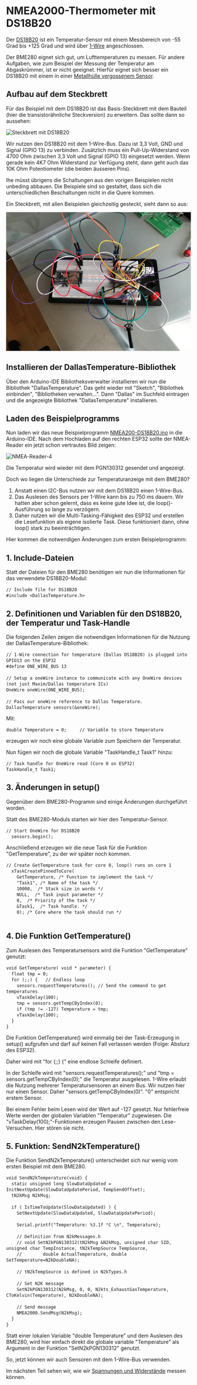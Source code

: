 # NMEA2000-Thermometer mit DS18B20

Der [DS18B20](https://datasheets.maximintegrated.com/en/ds/DS18B20.pdf) ist ein Temperatur-Sensor mit einem Messbereich von -55 Grad bis +125 Grad und wird über [1-Wire](https://de.wikipedia.org/wiki/1-Wire) angeschlossen.

Der BME280 eignet sich gut, um Lufttemperaturen zu messen. Für andere Aufgaben, wie zum Beispiel der Messung der Temperatur am Abgaskrümmer, ist er nicht geeignet. Hierfür eignet sich besser ein DS18B20 mit einem in einer [Metallhülle vergossenem Sensor](https://www.reichelt.de/shelly-temperatur-sensor-ds18b20-shelly-ds18b20-p287127.html?&nbc=1).

## Aufbau auf dem Steckbrett
Für das Beispiel mit dem DS18B20 ist das Basis-Steckbrett mit dem Bauteil (hier die transistorähnliche Steckversion) zu erweitern. Das sollte dann so aussehen:

![Steckbrett mit DS18B20](https://github.com/AK-Homberger/NMEA-Workshop/blob/main/Bilder/NMEA2000-DS18B20_Steckplatine.png)

Wir nutzen den DS18B20 mit dem 1-Wire-Bus. Dazu ist 3,3 Volt, GND und Signal (GPIO 13) zu verbinden.
Zusätzlich muss ein Pull-Up-Widerstand von 4700 Ohm zwischen 3,3 Volt und Signal (GPIO 13) eingesetzt werden. Wenn gerade kein 4K7 Ohm Widerstand zur Verfügung steht, dann geht auch das 10K Ohm Potentiometer (die beiden äusseren Pins).

Ihe müsst übrigens die Schaltungen aus den vorigen Beispielen nicht unbeding abbauen. Die Beispiele sind so gestaltet, dass sich die unterschiedlichen Beschaltungen nicht in die Quere kommen.

Ein Steckbrett, mit allen Beispielen gleichzeitig gesteckt, sieht dann so aus:

![Steckbrett](https://github.com/AK-Homberger/NMEA2000-Workshop/blob/main/Bilder/Steckbrett-voll.JPG)

## Installieren der DallasTemperature-Bibliothek

Über den Arduino-IDE Bibliotheksverwalter installieren wir nun die Bibliothek "DallasTemperature". Das geht wieder mit "Sketch", "Bibliothek einbinden", "Bibliotheken verwalten...". Dann "Dallas" im Suchfeld eintragen und die angezeigte Bibliothek "DallasTemperature" installieren.

## Laden des Beispielprogramms

Nun laden wir das neue Beispielprogramm [NMEA200-DS18B20.ino](https://github.com/AK-Homberger/NMEA2000-Workshop/blob/main/Software/NMEA2000-DS18B20/NMEA2000-DS18B20.ino) in die Arduino-IDE. Nach dem Hochladen auf den rechten ESP32 sollte der NMEA-Reader ein jetzt schon vertrautes Bild zeigen:

![NMEA-Reader-4](https://github.com/AK-Homberger/NMEA-Workshop/blob/main/Bilder/NMEAReader-4.png)

Die Temperatur wird wieder mit dem PGN130312 gesendet und angezeigt.

Doch wo liegen die Unterschiede zur Temperaturanzeige mit dem BME280?

1. Anstatt einen I2C-Bus nutzen wir mit dem DS18B20 einen 1-Wire-Bus.
2. Das Auslesen des Sensors per 1-Wire kann bis zu 750 ms dauern. Wir hatten aber schon gelernt, dass es keine gute Idee ist, die loop()-Ausführung so lange zu verzögern.
3. Daher nutzen wir die Multi-Tasking-Fähigkeit des ESP32 und erstellen die Lesefunktion als eigene isolierte Task. Diese funktioniert dann, ohne loop() stark zu beeinträchtigen.

Hier kommen die notwendigen Änderungen zum ersten Beispielprogramm:


## 1. Include-Dateien

Statt der Dateien für den BME280 benötigen wir nun die Informationen für das verwendete DS18B20-Modul:

```
// Include file for DS18B20
#include <DallasTemperature.h>
```

## 2. Definitionen und Variablen für den DS18B20, der Temperatur und Task-Handle
Die folgenden Zeilen zeigen die notwendigen Informationen für die Nutzung der DallasTemperature-Bibliothek:

```
// 1-Wire connection for temperature (Dallas DS18B20) is plugged into GPIO13 on the ESP32
#define ONE_WIRE_BUS 13

// Setup a oneWire instance to communicate with any OneWire devices (not just Maxim/Dallas temperature ICs)
OneWire oneWire(ONE_WIRE_BUS);

// Pass our oneWire reference to Dallas Temperature.
DallasTemperature sensors(&oneWire);
```

Mit:
```
double Temperature = 0;     // Variable to store Temperature
```
erzeugen wir noch eine globale Variable zum Speichern der Temperatur.

Nun fügen wir noch die globale Variable "TaskHandle_t Task1" hinzu:

```
// Task handle for OneWire read (Core 0 on ESP32)
TaskHandle_t Task1;
```

## 3. Änderungen in setup()

Gegenüber dem BME280-Programm sind einige Änderungen durchgeführt worden.

Statt des BME280-Moduls starten wir hier den Temperatur-Sensor.

```
// Start OneWire for DS18B20
  sensors.begin();
```

Anschließend erzeugen wir die neue Task für die Funktion "GetTemperature", zu der wir später noch kommen.

```
// Create GetTemperature task for core 0, loop() runs on core 1
  xTaskCreatePinnedToCore(
    GetTemperature, /* Function to implement the task */
    "Task1", /* Name of the task */
    10000,  /* Stack size in words */
    NULL,  /* Task input parameter */
    0,  /* Priority of the task */
    &Task1,  /* Task handle. */
    0); /* Core where the task should run */
  
```
    
## 4. Die Funktion GetTemperature()
  
Zum Auslesen des Temperatursensors wird die Funktion "GetTemperature" genutzt:

```
void GetTemperature( void * parameter) {
  float tmp = 0;
  for (;;) {   // Endless loop
    sensors.requestTemperatures(); // Send the command to get temperatures
    vTaskDelay(100);
    tmp = sensors.getTempCByIndex(0);
    if (tmp != -127) Temperature = tmp; 
    vTaskDelay(100);
  }
}
```
Die Funktion GetTemperature() wird einmalig bei der Task-Erzeugung in setup() aufgrufen und darf auf keinen Fall verlassen werden (Folge: Absturz des ESP32).

Daher wird mit "for (;;) {" eine endlose Schleife definiert.

In der Schleife wird mit "sensors.requestTemperatures();" und "tmp = sensors.getTempCByIndex(0);" die Temperatur ausgelesen.
1-Wire erlaubt die Nutzung mehrerer Temperatursensoren an einem Bus. Wir nutzen hier nur einen Sensor. Daher "sensors.getTempCByIndex(0)". "0" entspricht erstem Sensor.

Bei einem Fehler beim Lesen wird der Wert auf -127 gesetzt. Nur fehlerfreie Werte werden der globalen Variablen "Temperatur" zugewiesen.
Die "vTaskDelay(100);"-Funktionen erzeugen Pausen zwischen den Lese-Versuchen. Hier stören sie nicht.

## 5. Funktion: SendN2kTemperature()

Die Funktion SendN2kTemperature() unterscheidet sich nur wenig vom ersten Beispiel mit dem BME280.

```
void SendN2kTemperature(void) {
  static unsigned long SlowDataUpdated = InitNextUpdate(SlowDataUpdatePeriod, TempSendOffset);
  tN2kMsg N2kMsg;

  if ( IsTimeToUpdate(SlowDataUpdated) ) {
    SetNextUpdate(SlowDataUpdated, SlowDataUpdatePeriod);
        
    Serial.printf("Temperature: %3.1f °C \n", Temperature);

    // Definition from N2kMessages.h
    // void SetN2kPGN130312(tN2kMsg &N2kMsg, unsigned char SID, unsigned char TempInstance, tN2kTempSource TempSource,
    //        double ActualTemperature, double SetTemperature=N2kDoubleNA);

    // tN2kTempSource is defined in N2kTypes.h

    // Set N2K message
    SetN2kPGN130312(N2kMsg, 0, 0, N2kts_ExhaustGasTemperature, CToKelvin(Temperature), N2kDoubleNA);
    
    // Send message
    NMEA2000.SendMsg(N2kMsg);
  }
}
```
Statt einer lokalen Variable "double Temperature" und dem Auslesen des BME280, wird hier einfach direkt die globale variable "Temperature" als Argument in der Funktion "SetN2kPGN130312" genutzt. 

So, jetzt können wir auch Sensoren mit dem 1-Wire-Bus verwenden.

Im nächsten Teil sehen wir, wie wir [Spannungen und Widerstände](https://github.com/AK-Homberger/NMEA2000-Workshop/blob/main/Docs/AnalogRead.md) messen können.

